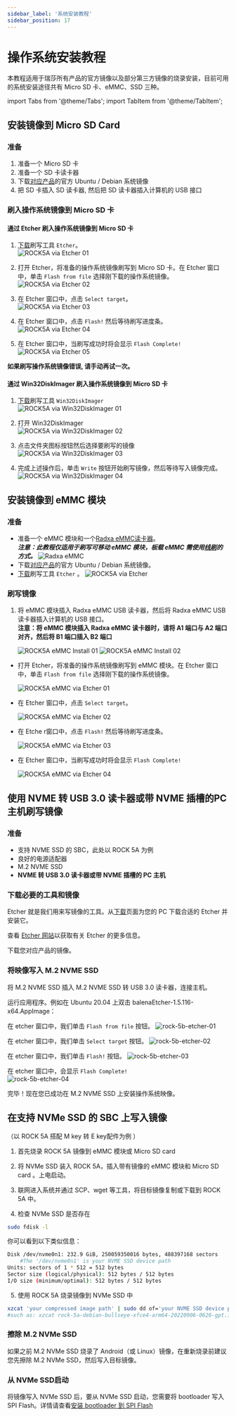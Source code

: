 ```yaml
---
sidebar_label: '系统安装教程'
sidebar_position: 17
---
```


# 操作系统安装教程

本教程适用于瑞莎所有产品的官方镜像以及部分第三方镜像的烧录安装，目前可用的系统安装途径共有 Micro SD 卡、eMMC、SSD 三种。

import Tabs from '@theme/Tabs';
import TabItem from '@theme/TabItem';

<Tabs>
  <TabItem value="micro-SD" label="micro SD" default>

## 安装镜像到 Micro SD Card

### 准备

1. 准备一个 Micro SD 卡
2. 准备一个 SD 卡读卡器
3. 下载[对应产品](../productlist)的官方 Ubuntu / Debian 系统镜像
4. 把 SD 卡插入 SD 读卡器, 然后把 SD 读卡器插入计算机的 USB 接口  

### 刷入操作系统镜像到 Micro SD 卡

#### 通过 Etcher 刷入操作系统镜像到 Micro SD 卡

1. [下载](https://etcher.balena.io/)刷写工具 `Etcher`。  
   ![ROCK5A via Etcher 01](/img/rock5a/rock5a-etcher.webp)

2. 打开 Etcher，将准备的操作系统镜像刷写到 Micro SD 卡。在 Etcher 窗口中，单击 `Flash from file` 选择刚下载的操作系统镜像。  
   ![ROCK5A via Etcher 02](/img/rock5a/rock5a-etcher-1.webp)

3. 在 Etcher 窗口中，点击 `Select target`。  
   ![ROCK5A via Etcher 03](/img/rock5a/rock5a-etcher-2.webp)

4. 在 Etcher 窗口中，点击 `Flash!` 然后等待刷写进度条。  
   ![ROCK5A via Etcher 04](/img/rock5a/rock5a-etcher-3.webp)

5. 在 Etcher 窗口中，当刷写成功时将会显示 `Flash Complete!`  
   ![ROCK5A via Etcher 05](/img/rock5a/rock5a-etcher-4.webp)
  
**如果刷写操作系统镜像错误, 请手动再试一次。**

#### 通过 Win32DiskImager 刷入操作系统镜像到 Micro SD 卡

1. [下载](https://win32diskimager.org/)刷写工具 `Win32DiskImager`  
   ![ROCK5A via Win32DiskImager 01](/img/rock5a/rock5a-win32.webp)

2. 打开 Win32DiskImager  
   ![ROCK5A via Win32DiskImager 02](/img/rock5a/rock5a-win32-1.webp)  

3. 点击文件夹图标按钮然后选择要刷写的镜像  
   ![ROCK5A via Win32DiskImager 03](/img/rock5a/rock5a-win32-2.webp)   

4. 完成上述操作后，单击 `Write` 按钮开始刷写镜像，然后等待写入镜像完成。  
   ![ROCK5A via Win32DiskImager 04](/img/rock5a/rock5a-win32-3.webp) 


  </TabItem>
  <TabItem value="eMMC" label="eMMC">

## 安装镜像到 eMMC 模块

### 准备

- 准备一个 eMMC 模块和一个[Radxa eMMC读卡器](../accessories/emmc_reader)。  
***注意：此教程仅适用于刷写可移动 eMMC 模块，板载 eMMC 需使用[线刷](rkdevtool)的方式。***
![Radxa eMMC](/img/accessories/emmc_related_01.webp)
- 下载[对应产品](../productlist)的官方 Ubuntu / Debian 系统镜像。
- [下载](https://etcher.balena.io/)刷写工具 `Etcher` 。
![ROCK5A via Etcher](/img/rock5a/rock5a-etcher.webp)

### 刷写镜像

1. 将 eMMC 模块插入 Radxa eMMC USB 读卡器，然后将 Radxa eMMC USB 读卡器插入计算机的 USB 接口。  
    **注意：将 eMMC 模块插入 Radxa eMMC 读卡器时，请将 A1 端口与 A2 端口对齐，然后将 B1 端口插入 B2 端口**  
    
    ![ROCK5A eMMC Install 01](/img/accessories/emmc-install1.webp)
    ![ROCK5A eMMC Install 02](/img/accessories/emmc-install2.webp)

- 打开 Etcher，将准备的操作系统镜像刷写到 eMMC 模块。在 Etcher 窗口中，单击 `Flash from file` 选择刚下载的操作系统镜像。  
    
    ![ROCK5A eMMC via Etcher 01](/img/rock5a/rock5a-etcher-1.webp)

- 在 Etcher 窗口中，点击 `Select target`。  

    ![ROCK5A eMMC via Etcher 02](/img/rock5a/rock5a-etcher-2.webp)

- 在 Etche r窗口中，点击 `Flash!` 然后等待刷写进度条。

    ![ROCK5A eMMC via Etcher 03](/img/rock5a/rock5a-etcher-3.webp)

- 在 Etcher 窗口中，当刷写成功时将会显示 `Flash Complete!`
    
    ![ROCK5A eMMC via Etcher 04](/img/rock5a/rock5a-etcher-4.webp)


 </TabItem>

 <TabItem value="NVME-SSD" label="NVME SSD">

## 使用 NVME 转 USB 3.0 读卡器或带 NVME 插槽的PC 主机刷写镜像

###  准备

- 支持 NVME SSD 的 SBC，此处以 ROCK 5A 为例
- 良好的电源适配器
- M.2 NVME SSD
- **NVME 转 USB 3.0 读卡器或带 NVME 插槽的 PC 主机**

### 下载必要的工具和镜像

Etcher 就是我们用来写镜像的工具。从[下载](https://etcher.balena.io/)页面为您的 PC 下载合适的 Etcher 并安装它。

查看 [Etcher 网站](https://etcher.balena.io/)以获取有关 Etcher 的更多信息。

下载您对应产品的镜像。

###  将映像写入 M.2 NVME SSD

将 M.2 NVME SSD 插入 M.2 NVME SSD 转 USB 3.0 读卡器，连接主机。

运行应用程序。例如在 Ubuntu 20.04 上双击 balenaEtcher-1.5.116-x64.AppImage：

在 etcher 窗口中，我们单击 `Flash from file` 按钮。
![rock-5b-etcher-01](/img/rock5a/rock5a-etcher-1.webp)

在 etcher 窗口中，我们单击 `Select target` 按钮。
![rock-5b-etcher-02](/img/rock5a/rock5a-etcher-2.webp)

在 etcher 窗口中，我们单击 `Flash!` 按钮。
![rock-5b-etcher-03](/img/rock5a/rock5a-etcher-3.webp)

在 etcher 窗口中，会显示 `Flash Complete!`  
![rock-5b-etcher-04](/img/rock5a/rock5a-etcher-4.webp)

完毕！现在您已成功在 M.2 NVME SSD 上安装操作系统映像。

## 在支持  NVMe SSD 的 SBC 上写入镜像

（以 ROCK 5A 搭配 M key 转 E key配件为例 ）
1. 首先烧录 ROCK 5A 镜像到 eMMC 模块或 Micro SD card

2. 将 NVMe SSD 装入 ROCK 5A，插入带有镜像的 eMMC 模块和 Micro SD card 。上电启动。

3. 联网进入系统并通过 SCP、wget 等工具，将目标镜像复制或下载到 ROCK 5A 中。

4. 检查 NVMe SSD 是否存在

```bash
sudo fdisk -l
```

你可以看到以下类似信息：

```bash
Disk /dev/nvme0n1: 232.9 GiB, 250059350016 bytes, 488397168 sectors             
    #The '/dev/nvme0n1' is your NVME SSD device path
Units: sectors of 1 * 512 = 512 bytes                                           
Sector size (logical/physical): 512 bytes / 512 bytes                           
I/O size (minimum/optimal): 512 bytes / 512 bytes 
```

5. 使用 ROCK 5A 烧录镜像到 NVMe SSD 中

```bash
xzcat 'your compressed image path' | sudo dd of='your NVME SSD device path' bs=1M status=progress            
#such as: xzcat rock-5a-debian-bullseye-xfce4-arm64-20220906-0626-gpt.img.xz | sudo dd of=/dev/nvme0n1 bs=1M status=progress
```

### 擦除 M.2 NVMe SSD

如果之前 M.2 NVMe SSD 烧录了 Android（或 Linux）镜像，在重新烧录前建议您先擦除 M.2 NVMe SSD，然后写入目标镜像。

### 从 NVMe SSD启动

将镜像写入 NVMe SSD 后，要从 NVMe SSD 启动，您需要将 bootloader 写入 SPI Flash。详情请查看[安装 bootloader 到 SPI Flash](rkdevtool)


  </TabItem>

</Tabs>
